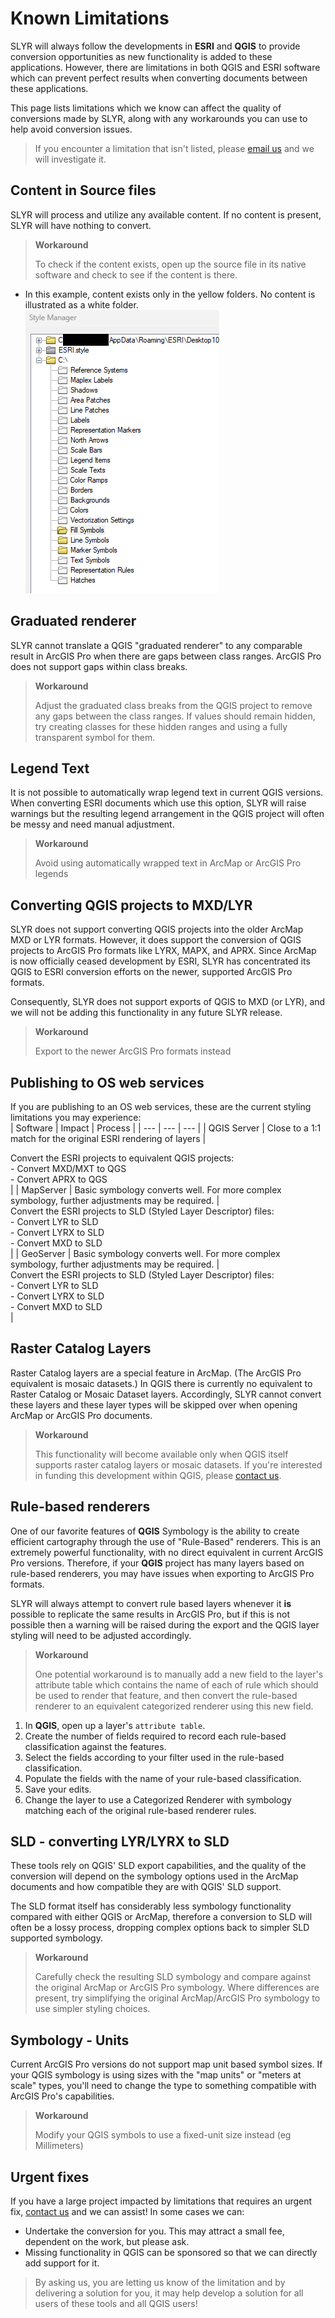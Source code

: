 <!-- markdownlint-disable MD033 -->
# Known Limitations

SLYR will always follow the developments in **ESRI** and **QGIS** to provide
conversion opportunities as new functionality is added to these applications.
However, there are limitations in both QGIS and ESRI software which can prevent
perfect results when converting documents between these applications.

This page lists limitations which we know can affect the quality of conversions
made by SLYR, along with any workarounds you can use to help avoid conversion
issues.

> If you encounter a limitation that isn't listed,
> please [email us](mailto:info@north-road.com) and we will investigate it.

<!--## Title

Description  

> **Workaround**
>
> instruction intro  

1. Instruction  

-->

## Content in Source files

SLYR will process and utilize any available content. If no content is present, SLYR will have nothing to convert.

> **Workaround**
>
> To check if the content exists, open up the source file in its native software and check to see if the content is there.  

- In this example, content exists only in the yellow folders. No content is illustrated as a white folder.  
![Arcmap Style Manager](../images/style_arcmap.png)

## Graduated renderer

SLYR cannot translate a QGIS "graduated renderer" to any comparable result in
ArcGIS Pro when there are gaps between class ranges. ArcGIS Pro does not
support gaps within class breaks.

> **Workaround**
>
> Adjust the graduated class breaks from the QGIS project to remove any gaps between the
> class ranges. If values should remain hidden, try creating classes for these hidden ranges
> and using a fully transparent symbol for them.

## Legend Text

It is not possible to automatically wrap legend text in current QGIS versions. When converting
ESRI documents which use this option, SLYR will raise warnings but the resulting legend arrangement
in the QGIS project will often be messy and need manual adjustment.

> **Workaround**
>
> Avoid using automatically wrapped text in ArcMap or ArcGIS Pro legends

## Converting QGIS projects to MXD/LYR

SLYR does not support converting QGIS projects into the older ArcMap MXD or LYR formats.
However, it does support the conversion of QGIS projects to ArcGIS Pro formats
like LYRX, MAPX, and APRX. Since ArcMap is now officially ceased development by ESRI,
SLYR has concentrated its QGIS to ESRI conversion efforts on the newer, supported
ArcGIS Pro formats.

Consequently, SLYR does not support exports of QGIS to MXD (or LYR), and we will not
be adding this functionality in any future SLYR release.

> **Workaround**
>
> Export to the newer ArcGIS Pro formats instead

## Publishing to OS web services

If you are publishing to an OS web services, these are the current styling limitations you may experience:  
| Software | Impact | Process |
| --- | --- | --- |
| QGIS Server | Close to a 1:1 match for the original ESRI rendering of layers | <div>Convert the ESRI projects to equivalent QGIS projects: </div> <div>- Convert MXD/MXT to QGS </div> <div>- Convert APRX to QGS</div>  |
| MapServer | Basic symbology converts well. For more complex symbology, further adjustments may be required. | <div>Convert the ESRI projects to SLD (Styled Layer Descriptor) files:</div>  <div> - Convert LYR to SLD </div> <div> - Convert LYRX to SLD <div> - Convert MXD to SLD</div>   |
| GeoServer | Basic symbology converts well. For more complex symbology, further adjustments may be required. | <div>Convert the ESRI projects to SLD (Styled Layer Descriptor) files:</div>  <div> - Convert LYR to SLD </div> <div> - Convert LYRX to SLD <div> - Convert MXD to SLD</div>  |

## Raster Catalog Layers

Raster Catalog layers are a special feature in ArcMap. (The ArcGIS Pro equivalent is mosaic
datasets.) In QGIS there is currently no equivalent to Raster Catalog or Mosaic Dataset layers.
Accordingly, SLYR cannot convert these layers and these layer types will be skipped over
when opening ArcMap or ArcGIS Pro documents.

> **Workaround**
>
> This functionality will become available only when QGIS itself supports raster catalog
> layers or mosaic datasets. If you're interested in funding this development within
> QGIS, please [contact us](mailto:info@north-road.com).

## Rule-based renderers

One of our favorite features of **QGIS** Symbology is the ability to create
efficient cartography through the use of "Rule-Based" renderers. This is an
extremely powerful functionality, with no direct equivalent in current ArcGIS
Pro versions. Therefore, if your **QGIS** project has many layers based on rule-based
renderers, you may have issues when exporting to ArcGIS Pro formats.

SLYR will always attempt to convert rule based layers whenever it **is** possible
to replicate the same results in ArcGIS Pro, but if this is not possible then
a warning will be raised during the export and the QGIS layer styling will need
to be adjusted accordingly.

> **Workaround**
>
> One potential workaround is to manually add a new field to the
> layer's attribute table which contains the name of each of rule which should
> be used to render that feature, and then convert the rule-based renderer
> to an equivalent categorized renderer using this new field.

1. In **QGIS**, open up a layer's `attribute table`.
2. Create the number of fields required to record each rule-based
   classification against the features.
3. Select the fields according to your filter used in the rule-based
   classification.
4. Populate the fields with the name of your rule-based classification.
5. Save your edits.
6. Change the layer to use a Categorized Renderer with symbology matching
   each of the original rule-based renderer rules.

## SLD - converting LYR/LYRX to SLD

These tools rely on QGIS' SLD export capabilities, and the quality
of the conversion will depend on the symbology options used in the ArcMap
documents and how compatible they are with QGIS' SLD support.

The SLD format itself has considerably less symbology functionality
compared with either QGIS or ArcMap, therefore a conversion to SLD
will often be a lossy process, dropping complex options back to simpler
SLD supported symbology.

> **Workaround**
>
> Carefully check the resulting SLD symbology and compare against the original
> ArcMap or ArcGIS Pro symbology. Where differences are present, try
> simplifying the original ArcMap/ArcGIS Pro symbology to use simpler styling
> choices.

## Symbology - Units

Current ArcGIS Pro versions do not support map unit based symbol sizes. If your QGIS symbology is using sizes with the "map units" or "meters at scale" types, you'll need to change the type to something compatible with ArcGIS Pro's capabilities.

> **Workaround**
>
> Modify your QGIS symbols to use a fixed-unit size instead (eg Millimeters)

## Urgent fixes

If you have a large project impacted by limitations that requires an urgent
fix, [contact us](mailto:info@north-road.com) and we can assist! In some cases we can:

- Undertake the conversion for you. This may attract a small fee, dependent on
  the work, but please ask.
- Missing functionality in QGIS can be sponsored so that we can directly
  add support for it.

> By asking us, you are letting us know of the limitation and by delivering a
> solution for you, it may help develop a solution for all users of these tools
> and all QGIS users!
